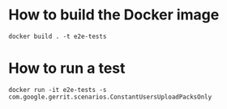 # How to build the Docker image

```$shell
docker build . -t e2e-tests
```

# How to run a test

```$shell
docker run -it e2e-tests -s com.google.gerrit.scenarios.ConstantUsersUploadPacksOnly
```
